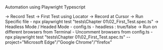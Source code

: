 Automation using Playwright Typescript

-> Record Test
-> First Test using Locator
-> Record at Cursor
-> Run Specific file - npx playwright test "tests\\Chapter 01\\02_First_Test.spec.ts"
-> Headless Mode / Headed Mode - config.ts - headless : true/false
-> Run on different browsers from Terminal - Uncomment browsers from config.ts - npx playwright test "tests\\Chapter 01\\02_First_Test.spec.ts" --project="Microsoft Edge"/"Google Chrome"/"firefox"
